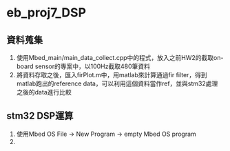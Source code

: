 # eb_proj7_DSP

## 資料蒐集

1. 使用Mbed_main/main_data_collect.cpp中的程式，放入之前HW2的截取on-board sensor的專案中，以100Hz截取480筆資料
2. 將資料存取之後，匯入firPlot.m中，用matlab來計算通過fir filter，得到matlab跑出的reference data，可以利用這個資料當作ref，並與stm32處理之後的data進行比較

## stm32 DSP運算
1. 使用Mbed OS File -> New Program -> empty Mbed OS program
2. 
